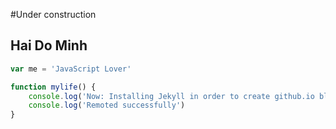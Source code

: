 #Under construction
## Hai Do Minh
```javascript
var me = 'JavaScript Lover'

function mylife() {
	console.log('Now: Installing Jekyll in order to create github.io blog')
	console.log('Remoted successfully')
}
```
